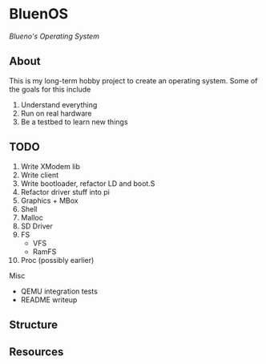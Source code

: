 # BluenOS
_Blueno's Operating System_

## About

This is my long-term hobby project to create an operating system. Some of the goals for this include

1. Understand everything  
2. Run on real hardware  
3. Be a testbed to learn new things

## TODO

1. Write XModem lib
2. Write client
3. Write bootloader, refactor LD and boot.S
4. Refactor driver stuff into pi
5. Graphics + MBox
6. Shell
7. Malloc
8. SD Driver
9. FS
    - VFS
    - RamFS
10. Proc (possibly earlier)

Misc
- QEMU integration tests
- README writeup

## Structure

## Resources
